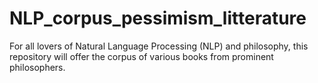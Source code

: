 # NLP_corpus_pessimism_litterature
For all lovers of Natural Language Processing (NLP) and philosophy, this repository will offer the corpus of various books from prominent philosophers.
